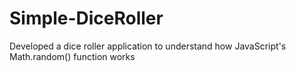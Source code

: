 # Simple-DiceRoller
Developed a dice roller application to understand how  JavaScript's Math.random() function works
